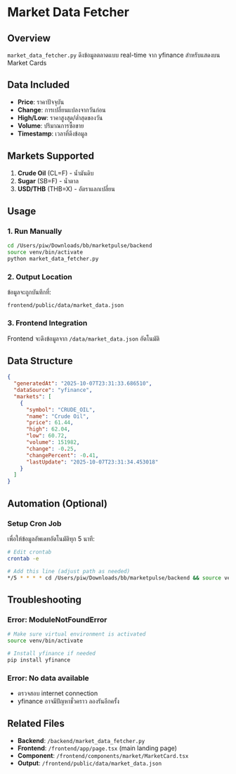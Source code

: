 # Market Data Fetcher

## Overview
`market_data_fetcher.py` ดึงข้อมูลตลาดแบบ real-time จาก yfinance สำหรับแสดงบน Market Cards

## Data Included
- **Price**: ราคาปัจจุบัน
- **Change**: การเปลี่ยนแปลงจากวันก่อน
- **High/Low**: ราคาสูงสุด/ต่ำสุดของวัน
- **Volume**: ปริมาณการซื้อขาย
- **Timestamp**: เวลาที่ดึงข้อมูล

## Markets Supported
1. **Crude Oil** (CL=F) - น้ำมันดิบ
2. **Sugar** (SB=F) - น้ำตาล
3. **USD/THB** (THB=X) - อัตราแลกเปลี่ยน

## Usage

### 1. Run Manually
```bash
cd /Users/piw/Downloads/bb/marketpulse/backend
source venv/bin/activate
python market_data_fetcher.py
```

### 2. Output Location
ข้อมูลจะถูกบันทึกที่:
```
frontend/public/data/market_data.json
```

### 3. Frontend Integration
Frontend จะดึงข้อมูลจาก `/data/market_data.json` อัตโนมัติ

## Data Structure

```json
{
  "generatedAt": "2025-10-07T23:31:33.686510",
  "dataSource": "yfinance",
  "markets": [
    {
      "symbol": "CRUDE_OIL",
      "name": "Crude Oil",
      "price": 61.44,
      "high": 62.04,
      "low": 60.72,
      "volume": 151982,
      "change": -0.25,
      "changePercent": -0.41,
      "lastUpdate": "2025-10-07T23:31:34.453018"
    }
  ]
}
```

## Automation (Optional)

### Setup Cron Job
เพื่อให้ข้อมูลอัพเดทอัตโนมัติทุก 5 นาที:

```bash
# Edit crontab
crontab -e

# Add this line (adjust path as needed)
*/5 * * * * cd /Users/piw/Downloads/bb/marketpulse/backend && source venv/bin/activate && python market_data_fetcher.py >> /tmp/market_data_fetcher.log 2>&1
```

## Troubleshooting

### Error: ModuleNotFoundError
```bash
# Make sure virtual environment is activated
source venv/bin/activate

# Install yfinance if needed
pip install yfinance
```

### Error: No data available
- ตรวจสอบ internet connection
- yfinance อาจมีปัญหาชั่วคราว ลองรันอีกครั้ง

## Related Files
- **Backend**: `/backend/market_data_fetcher.py`
- **Frontend**: `/frontend/app/page.tsx` (main landing page)
- **Component**: `/frontend/components/market/MarketCard.tsx`
- **Output**: `/frontend/public/data/market_data.json`
